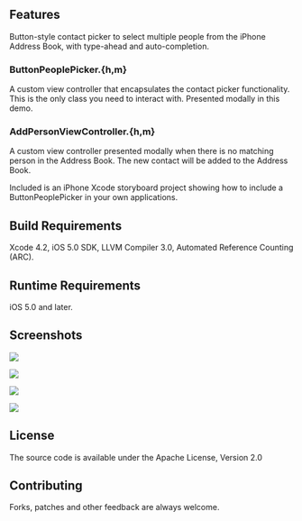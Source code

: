 ## Features
Button-style contact picker to select multiple people from the iPhone Address Book, with type-ahead and auto-completion.

### ButtonPeoplePicker.{h,m}
A custom view controller that encapsulates the contact picker functionality. This is the only class you need to interact with. Presented modally in this demo.

### AddPersonViewController.{h,m}
A custom view controller presented modally when there is no matching person in the Address Book. The new contact will be added to the Address Book.

Included is an iPhone Xcode storyboard project showing how to include a ButtonPeoplePicker in your own applications.
  
## Build Requirements
Xcode 4.2, iOS 5.0 SDK, LLVM Compiler 3.0, Automated Reference Counting (ARC).

## Runtime Requirements
iOS 5.0 and later.
 
## Screenshots

![](https://github.com/mabundo/ButtonPeoplePicker/raw/master/Screenshots/AddPeople.png)

![](https://github.com/mabundo/ButtonPeoplePicker/raw/master/Screenshots/SelectForDelete.png)

![](https://github.com/mabundo/ButtonPeoplePicker/raw/master/Screenshots/AddEmail.png)

![](https://github.com/mabundo/ButtonPeoplePicker/raw/master/Screenshots/AddPerson.png)

## License
The source code is available under the Apache License, Version 2.0

## Contributing

Forks, patches and other feedback are always welcome.
